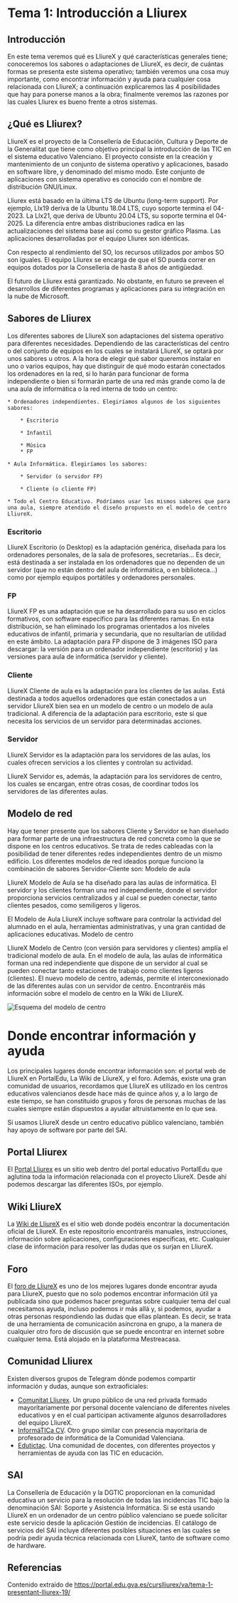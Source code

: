 # Tema 1: Introducción a Lliurex

## Introducción
En este tema veremos qué es LliureX y qué características generales tiene; conoceremos los sabores o adaptaciones de LliureX, es decir, de cuántas formas se presenta este sistema operativo; también veremos una cosa muy importante, como encontrar información y ayuda para cualquier cosa relacionada con LliureX; a continuación explicaremos las 4 posibilidades que hay para ponerse manos a la obra; finalmente veremos las razones por las cuales Lliurex es bueno frente a otros sistemas.

## ¿Qué es Lliurex?
LliureX es el proyecto de la Consellería de Educación, Cultura y Deporte de la Generalitat que tiene como objetivo principal la introducción de las TIC en el sistema educativo Valenciano. El proyecto consiste en la creación y mantenimiento de un conjunto de sistema operativo y aplicaciones, basado en software libre, y denominado del mismo modo. Este conjunto de aplicaciones con sistema operativo es conocido con el nombre de distribución GNU/Linux.

Lliurex está basado en la última LTS de Ubuntu (long-term support). Por ejemplo, Llx19 deriva de la Ubuntu 18.04 LTS, cuyo soporte termina el 04-2023. La Llx21, que deriva de Ubuntu 20.04 LTS, su soporte termina el 04-2025. La diferencia entre ambas distribuciones radica en las actualizaciones del sistema base así como su gestor gráfico Plasma. Las aplicaciones desarrolladas por el equipo Lliurex son idénticas.

Con respecto al rendimiento del SO, los recursos utilizados por ambos SO son iguales. El equipo Lliurex se encarga de que el SO pueda correr en equipos dotados por la Conselleria de hasta 8 años de antigüedad.

El futuro de Lliurex está garantizado. No obstante, en futuro se preveen el desarrollos de diferentes programas y aplicaciones para su integración en la nube de Microsoft.

## Sabores de Lliurex
Los diferentes sabores de LliureX son adaptaciones del sistema operativo para diferentes necesidades. Dependiendo de las características del centro o del conjunto de equipos en los cuales se instalará LliureX, se optará por unos sabores u otros.
A la hora de elegir qué sabor queremos instalar en uno o varios equipos, hay que distinguir de qué modo estarán conectados los ordenadores en la red, si lo harán para funcionar de forma independiente o bien si formarán parte de una red más grande como la de una aula de informática o la red interna de todo un centro:



    * Ordenadores independientes. Elegiríamos algunos de los siguientes sabores:

        * Escritorio

        * Infantil

        * Música
        * FP

    * Aula Informática. Elegiríamos los sabores:

        * Servidor (o servidor FP)

        * Cliente (o cliente FP)

    * Todo el Centro Educativo. Podríamos usar los mismos sabores que para una aula, siempre atendido el diseño propuesto en el modelo de centro LliureX.

### Escritorio
LliureX Escritorio (o Desktop) es la adaptación genérica, diseñada para los ordenadores personales, de la sala de profesores, secretarías… Es decir, está destinada a ser instalada en los ordenadores que no dependen de un servidor (que no están dentro del aula de informática, o en biblioteca…) como por ejemplo equipos portátiles y ordenadores personales.

### FP
LliureX FP es una adaptación que se ha desarrollado para su uso en ciclos formativos, con software específico para las diferentes ramas. En esta distribución, se han eliminado los programas orientados a los niveles educativos de infantil, primaria y secundaria, que no resultarían de utilidad en este ámbito. La adaptación para FP dispone de 3 imágenes ISO para descargar: la versión para un ordenador independiente (escritorio) y las versiones para aula de informática (servidor y cliente).

### Cliente
LliureX Cliente de aula es la adaptación para los clientes de las aulas. Está destinada a todos aquellos ordenadores que están conectados a un servidor LliureX bien sea en un modelo de centro o un modelo de aula tradicional. A diferencia de la adaptación para escritorio, este sí que necesita los servicios de un servidor para determinadas acciones.

### Servidor
LliureX Servidor es la adaptación para los servidores de las aulas, los cuales ofrecen servicios a los clientes y controlan su actividad.

LliureX Servidor es, además, la adaptación para los servidores de centro, los cuales se encargan, entre otras cosas, de coordinar todos los servidores de las diferentes aulas.

## Modelo de red
Hay que tener presente que los sabores Cliente y Servidor se han diseñado para formar parte de una infraestructura de red concreta como la que se dispone en los centros educativos. Se trata de redes cableadas con la posibilidad de tener diferentes redes independientes dentro de un mismo edificio. Los diferentes modelos de red ideados porque funciono la combinación de sabores Servidor-Cliente son:
Modelo de aula

LliureX Modelo de Aula se ha diseñado para las aulas de informática. El servidor y los clientes forman una red independiente, donde el servidor proporciona servicios centralizados y al cual se pueden conectar, tanto clientes pesados, como semiligeros y ligeros.

El Modelo de Aula LliureX incluye software para controlar la actividad del alumnado en el aula, herramientas administrativas, y una gran cantidad de aplicaciones educativas.
Modelo de centro

LliureX Modelo de Centro (con versión para servidores y clientes) amplía el tradicional modelo de aula. En el modelo de aula, las aulas de informática forman una red independiente que dispone de un servidor al cual se pueden conectar tanto estaciones de trabajo como clientes ligeros (clientes). El nuevo modelo de centro, además, permite el interconexionado de las diferentes aulas con un servidor de centro. Encontraréis más información sobre el modelo de centro en la Wiki de LliureX.

![Esquema del modelo de centro](model_de_centre_val.png "Esquema del modelo de centro")

# Donde encontrar información y ayuda
Los principales lugares donde encontrar información son: el portal web de LliureX en PortalEdu, La Wiki de LliureX, y el foro. Además, existe una gran comunidad de usuarios, recordamos que LliureX es utilizado en los centros educativos valencianos desde hace más de quince años y, a lo largo de este tiempo, se han constituido grupos y foros de personas muchas de las cuales siempre están dispuestos a ayudar altruistamente en lo que sea.

Si usamos LliureX desde un centro educativo público valenciano, también hay apoyo de software por parte del SAI.

## Portal Lliurex
El [Portal Lliurex](https://portal.edu.gva.es/lliurex/) es un sitio web dentro del portal educativo PortalEdu que aglutina toda la información relacionada con el proyecto LliureX. Desde ahí podemos descargar las diferentes ISOs, por ejemplo.


## Wiki LliureX
La [Wiki de LliureX](https://wiki.edu.gva.es/lliurex/tiki-index.php) es el sitio web donde podéis encontrar la documentación oficial de LliureX. En este repositorio encontraréis manuales, instrucciones, información sobre aplicaciones, configuraciones específicas, etc. Cualquier clase de información para resolver las dudas que os surjan en LliureX.

## Foro
El [foro de LliureX](https://mestreacasa.gva.es/web/lliurex/forums) es uno de los mejores lugares donde encontrar ayuda para LliureX, puesto que no solo podemos encontrar información útil ya publicada sino que podemos hacer preguntas sobre cualquier tema del cual necesitamos ayuda, incluso podemos ir más allá y, si podemos, ayudar a otras personas respondiendo las dudas que ellas plantean. Es decir, se trata de una herramienta de comunicación asíncrona en grupo, a la manera de cualquier otro foro de discusión que se puede encontrar en internet sobre cualquier tema. Está alojado en la plataforma Mestreacasa.

## Comunidad Lliurex
Existen diversos grupos de Telegram dónde podemos compartir información y dudas, aunque son extraoficiales:
* [Comunitat Lliurex](http://t.me/comunitat_lliurex). Un grupo público de una red privada formado mayoritariamente por personal docente valenciano de diferentes niveles educativos y en el cual participan activamente algunos desarrolladores del equipo LliureX.
* [InformáTICa CV](http://t.me/informaTICaCV). Otro grupo similar con presencia mayoritaria de profesorado de informática de la Comunidad Valenciana.
* [Edutictac](http://t.me/edutictac). Una comunidad de docentes, con diferentes proyectos y herramientas de ayuda con las TIC en educación.

## SAI
La Consellería de Educación y la DGTIC proporcionan en la comunidad educativa un servicio para la resolución de todas las incidencias TIC bajo la denominación SAI: Soporte y Asistencia Informática. Si se está usando LliureX en un ordenador de un centro público valenciano se puede solicitar este servicio desde la aplicación Gestión de incidencias. El catálogo de servicios del SAI incluye diferentes posibles situaciones en las cuales se podría pedir ayuda técnica relacionada con LliureX, tanto de software como de hardware.

## Referencias
Contenido extraído de https://portal.edu.gva.es/curslliurex/va/tema-1-presentant-lliurex-19/
